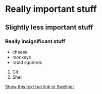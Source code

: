 # Really important stuff
## Slightly less important stuff
### Really insignificant stuff

- cheese
- monkeys
- rabid squirrels

1. Git
2. Shell

[Show this text but link to Swellnet](www.swellnet.com)

